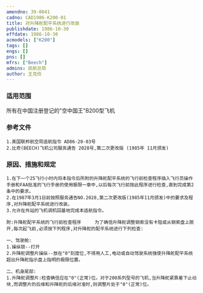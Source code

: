 ```yaml
---
amendno: 39-0041  
cadno: CAD1986-K200-01  
title: 对升降舵配平系统进行改装  
publishdate: 1986-10-30  
effdate: 1986-10-30  
acmodels: ["K200"]  
tags: []  
engs: []  
pns: []  
mfrs: ["Beech"]  
admins: 民航总局  
author: 王克俭  
---
```

  
### 适用范围  
所有在中国注册登记的"空中国王"B200型飞机  
  
<!--more-->  
### 参考文件  
    1.美国联邦航空局适航指令 AD86-20-03号  
    2.比奇(BEECH)飞机公司服务通告 2028号,第二次更改版 (1985年 11月颁发)  
  
### 原因、措施和规定  
    1.在下一个25飞行小时内将本指令后所附的升降舵配平系统的飞行前检查程序插入飞行员操作手册和FAA批准的飞行手册的使用极限一章中,以后每次飞行前按此程序进行检查,直到完成第2条中的要求。  
    2.在1987年3月1日前按照服务通告NO.2028,第二次更改版(1985年11月颁发)中的要求及程序,对升降舵配平系统进行改装。  
    3.允许在外站的飞机调机回基地完成本适航指令。     
    
    附:升降舵配平系统的飞行前检查程序     为了确信升降舵调整钢索没有卡阻或从钢索盘上脱开,每次起飞前,必须按下列程序,对升降舵的配平系统进行下列检查:     
    
    一、驾驶舱:  
    1.操纵锁--打开  
    2.升降舵调整片操纵--放在"0"刻度位,不得用人工,电动或自动驾驶系统强使升降舵配平系统超出升降舵指示盘上指明的极限位置。     
    
    二、机身尾部:  
    1.升降舵调整片:检查确信应在"0"(正常)位。对于200系列型号的飞机,当升降舵紧靠着下止动块,而调整片的后缘和升降舵的后缘对准时,则调整片处于"0"(正常)位。  

